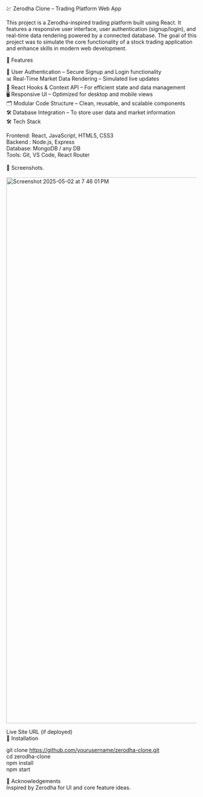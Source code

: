 💹 Zerodha Clone – Trading Platform Web App

This project is a Zerodha-inspired trading platform built using React. It features a responsive user interface, user authentication (signup/login), and real-time data rendering powered by a connected database. The goal of this project was to simulate the core functionality of a stock trading application and enhance skills in modern web development.

🚀 Features

🔐 User Authentication – Secure Signup and Login functionality</br>
📊 Real-Time Market Data Rendering – Simulated live updates</br>
🧠 React Hooks & Context API – For efficient state and data management</br>
🖥️ Responsive UI – Optimized for desktop and mobile views</br>
🗂️ Modular Code Structure – Clean, reusable, and scalable components</br>
🛠️ Database Integration – To store user data and market information</br>
🛠️ Tech Stack </br>

Frontend: React, JavaScript, HTML5, CSS3</br>
Backend : Node.js, Express</br>
Database: MongoDB / any DB</br>
Tools: Git, VS Code, React Router</br>
</br>
📸 Screenshots.</br>
</br>
<img width="1440" alt="Screenshot 2025-05-02 at 7 46 01 PM" src="https://github.com/user-attachments/assets/e0397ec3-cffd-4dfd-a328-c454f8b5875e" /></br>

Live Site URL (if deployed)</br>
📂 Installation

git clone https://github.com/yourusername/zerodha-clone.git</br>
cd zerodha-clone</br>
npm install</br>
npm start</br>

🙌 Acknowledgements</br>
Inspired by Zerodha for UI and core feature ideas.
